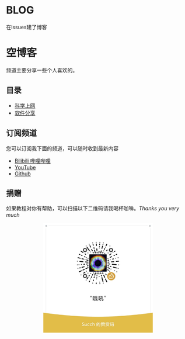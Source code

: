 # BLOG
在lssues建了博客
# 空博客
频道主要分享一些个人喜欢的。

## 目录

* [科学上网](https://github.com/Succh/BLOG/issues/1)
* [软件分享](https://github.com/Succh/BLOG/issues/2)



## 订阅频道
您可以订阅我下面的频道，可以随时收到最新内容
* [Bilibili 哔哩哔哩](https://space.bilibili.com/9187486)
* [YouTube](https://www.youtube.com/channel/UCzUdYcR8YhvPIQKwAkzw0PQ)
* [Github](https://github.com/Succh)

## 捐赠

如果教程对你有帮助，可以扫描以下二维码请我喝杯咖啡。*Thanks you very much*
<div align=center><img src="mmexport1625824730696.jpg" width = "300" div align=center />
